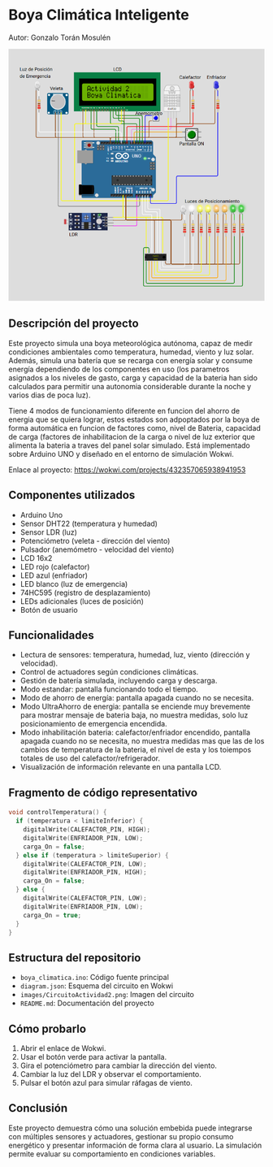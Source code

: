 # Boya Climática Inteligente
Autor: Gonzalo Torán Mosulén

![Circuito de la Boya](images/CircuitoActividad2.png)

## Descripción del proyecto

Este proyecto simula una boya meteorológica autónoma, capaz de medir condiciones ambientales como temperatura, humedad, viento y luz solar. Además, simula una batería que se recarga con energía solar y consume energía dependiendo de los componentes en uso (los parametros asignados a los niveles de gasto, carga y capacidad de la bateria han sido calculados para permitir una autonomia considerable durante la noche y varios dias de poca luz). 

Tiene 4 modos de funcionamiento diferente en funcion del ahorro de energia que se quiera lograr, estos estados son adpoptados por la boya de forma automática en funcion de factores como, nivel de Bateria, capacidad de carga (factores de inhabilitacion de la carga o nivel de luz exterior que alimenta la bateria a traves del panel solar simulado. Está implementado sobre Arduino UNO y diseñado en el entorno de simulación Wokwi.

Enlace al proyecto: https://wokwi.com/projects/432357065938941953

## Componentes utilizados

- Arduino Uno
- Sensor DHT22 (temperatura y humedad)
- Sensor LDR (luz)
- Potenciómetro (veleta - dirección del viento)
- Pulsador (anemómetro - velocidad del viento)
- LCD 16x2
- LED rojo (calefactor)
- LED azul (enfriador)
- LED blanco (luz de emergencia)
- 74HC595 (registro de desplazamiento)
- LEDs adicionales (luces de posición)
- Botón de usuario

## Funcionalidades

- Lectura de sensores: temperatura, humedad, luz, viento (dirección y velocidad).
- Control de actuadores según condiciones climáticas.
- Gestión de batería simulada, incluyendo carga y descarga.
- Modo estandar: pantalla funcionando todo el tiempo.
- Modo de ahorro de energía: pantalla apagada cuando no se necesita.
- Modo UltraAhorro de energia: pantalla se enciende muy brevemente para mostrar mensaje de bateria baja, no muestra medidas, solo luz posicionamiento de emergencia encendida.
- Modo inhabilitación bateria: calefactor/enfriador encendido, pantalla apagada cuando no se necesita, no muestra medidas mas que las de los cambios de temperatura de la bateria, el nivel de esta y los toiempos totales de uso del calefactor/refrigerador.
- Visualización de información relevante en una pantalla LCD.

## Fragmento de código representativo

```cpp
void controlTemperatura() {
  if (temperatura < limiteInferior) {
    digitalWrite(CALEFACTOR_PIN, HIGH);
    digitalWrite(ENFRIADOR_PIN, LOW);
    carga_On = false;
  } else if (temperatura > limiteSuperior) {
    digitalWrite(CALEFACTOR_PIN, LOW);
    digitalWrite(ENFRIADOR_PIN, HIGH);
    carga_On = false;
  } else {
    digitalWrite(CALEFACTOR_PIN, LOW);
    digitalWrite(ENFRIADOR_PIN, LOW);
    carga_On = true;
  }
}
```

## Estructura del repositorio

- `boya_climatica.ino`: Código fuente principal
- `diagram.json`: Esquema del circuito en Wokwi
- `images/CircuitoActividad2.png`: Imagen del circuito
- `README.md`: Documentación del proyecto

## Cómo probarlo

1. Abrir el enlace de Wokwi.
2. Usar el botón verde para activar la pantalla.
3. Gira el potenciómetro para cambiar la dirección del viento.
4. Cambiar la luz del LDR y observar el comportamiento.
5. Pulsar el botón azul para simular ráfagas de viento.

## Conclusión

Este proyecto demuestra cómo una solución embebida puede integrarse con múltiples sensores y actuadores, gestionar su propio consumo energético y presentar información de forma clara al usuario. La simulación permite evaluar su comportamiento en condiciones variables.
